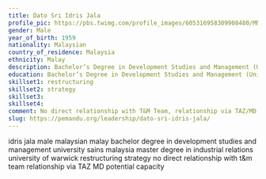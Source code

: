 ```yaml
---
title: Dato Sri Idris Jala
profile_pic: https://pbs.twimg.com/profile_images/605316958309908480/MN_-JqR__400x400.jpg
gender: Male
year_of_birth: 1959
nationality: Malaysian
country_of_residence: Malaysia
ethnicity: Malay
description: Bachelor’s Degree in Development Studies and Management (University Sains Malaysia), Master’s Degree in Industrial Relations (University of Warwick) Restructuring, Strategy
education: Bachelor’s Degree in Development Studies and Management (University Sains Malaysia), Master’s Degree in Industrial Relations (University of Warwick)
skillset1: restructuring
skillset2: strategy
skillset3: 
skillset4:
comment: No direct relationship with T&M Team, relationship via TAZ/MD. Potential capacity (3 board memberships, of which 2 are PLCs).
slug: https://pemandu.org/leadership/dato-sri-idris-jala/
---
```


idris jala male malaysian malay bachelor degree in development studies and management university sains malaysia master degree in industrial relations university of warwick restructuring strategy no direct relationship with t&m team relationship via TAZ MD potential capacity